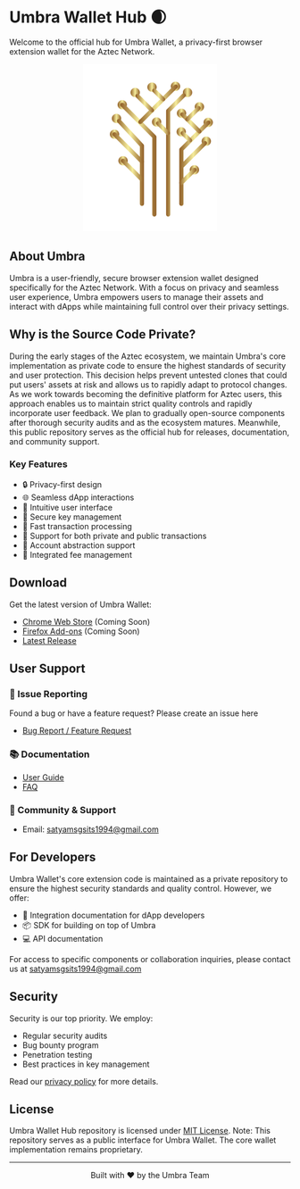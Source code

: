 # Umbra Wallet Hub 🌒

Welcome to the official hub for Umbra Wallet, a privacy-first browser extension wallet for the Aztec Network.

<div align="center">
  <img src="./assets/logo.svg" alt="logo">
</div>

## About Umbra

Umbra is a user-friendly, secure browser extension wallet designed specifically for the Aztec Network. With a focus on privacy and seamless user experience, Umbra empowers users to manage their assets and interact with dApps while maintaining full control over their privacy settings.

## Why is the Source Code Private?

During the early stages of the Aztec ecosystem, we maintain Umbra's core implementation as private code to ensure the highest standards of security and user protection. This decision helps prevent untested clones that could put users' assets at risk and allows us to rapidly adapt to protocol changes. As we work towards becoming the definitive platform for Aztec users, this approach enables us to maintain strict quality controls and rapidly incorporate user feedback. We plan to gradually open-source components after thorough security audits and as the ecosystem matures. Meanwhile, this public repository serves as the official hub for releases, documentation, and community support.

### Key Features

- 🔒 Privacy-first design
- 🌐 Seamless dApp interactions
- 💫 Intuitive user interface
- 🔐 Secure key management
- 🚀 Fast transaction processing
- 💎 Support for both private and public transactions
- 🤝 Account abstraction support
- 🎯 Integrated fee management

## Download

Get the latest version of Umbra Wallet:

- [Chrome Web Store](#) (Coming Soon)
- [Firefox Add-ons](#) (Coming Soon)
- [Latest Release](https://github.com/umbra-privacy/umbra-wallet-hub/releases/tag/0.012)

## User Support

### 📝 Issue Reporting

Found a bug or have a feature request? Please create an issue here

- [Bug Report / Feature Request](https://github.com/umbra-privacy/umbra-wallet-hub/issues/new)

### 📚 Documentation

- [User Guide](./docs/user-guide.md)
- [FAQ](./docs/faq.md)
<!-- - [Security Best Practices](./docs/security.md) -->

### 💬 Community & Support

<!-- - [Discord Server](#)
- [Telegram Group](#) -->

- Email: satyamsgsits1994@gmail.com
<!-- - Twitter: [@UmbraWallet](#) -->

## For Developers

Umbra Wallet's core extension code is maintained as a private repository to ensure the highest security standards and quality control. However, we offer:

- 🤝 Integration documentation for dApp developers
- 📦 SDK for building on top of Umbra
- 💻 API documentation

For access to specific components or collaboration inquiries, please contact us at satyamsgsits1994@gmail.com

## Security

Security is our top priority. We employ:

- Regular security audits
- Bug bounty program
- Penetration testing
- Best practices in key management

Read our [privacy policy](https://umbra-landing-page.vercel.app/privacy-policy) for more details.

## License

Umbra Wallet Hub repository is licensed under [MIT License](./LICENSE).
Note: This repository serves as a public interface for Umbra Wallet. The core wallet implementation remains proprietary.

---

<p align="center">Built with ❤️ by the Umbra Team</p>

